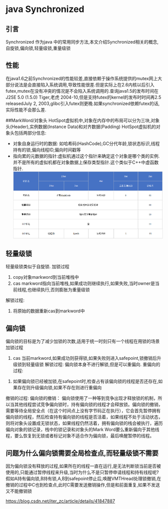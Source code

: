 # java Synchronized
## 引言
Synchronized 作为java 中的常用同步方法,本文介绍Synchronized相关的概念,自旋锁,偏向锁,轻量级锁,重量级锁

## 性能
在java1.6之前Synchronized的性能较差,直接依赖于操作系统提供的mutex网上大部分说法是会直接陷入系统调用,导致性能很差.但是实际上在2.6内核以后引入futex,mutex在没有冲突的情况是不会陷入系统调用的.查询java1.5的发布时间在J2SE 5.0 (1.5.0) Tiger,老虎 2004-10,但是支持futex的kernel的发布时时间再2.5 releasedJuly 2, 2003,glibc引入futex则更晚.如果synchronized依赖futex的话,实际性能不会那么差.

##MarkWord/对象头
HotSpot虚拟机中,对象在内存中的布局可以分为三块,对象头(Header),实例数据(Instance Data)和对齐数据(Padding)
HotSpot虚拟机的对象头包括两部分信息:
* 对象自身运行时的数据: 如哈希码(HashCode),GC分代年龄,锁状态标识,线程持有的锁,偏向线程ID,偏向时间戳等
* 指向累的元数据的指针:虚拟机通过这个指针来确定这个对象是哪个类的实例.并不是所有的虚拟机都在对象数据上保存类型指针.这个类似于C++中虚函数指针.
![对象运行时数据](./markword.png)

## 轻量级锁
轻量级锁类似于自旋锁. 加锁过程
1) copy对象markword到当前堆栈中
2) cas markword指向当前堆栈,如果成功则继续执行,如果失败,当时owner是当前线程,也继续执行,否则膨胀为重量级锁

解锁过程:
1) 将原始的数据重新cas到markword中


## 偏向锁
偏向锁的目标是为了减少加锁的次数,适用于统一时刻只有一个线程在用锁的场景
加锁过程
1) cas 当前markword,如果成功则获得锁,如果失败则进入safepoint,锁撤销后升级锁到轻量级锁
解锁过程:
偏向锁本身不进行解锁,但是可以重偏向.
重偏向的过程:
1. 如果偏向锁已经被加锁,在safepoint时,检查占有该偏向锁的线程是否还存在,如果存在则升级偏向锁,如果不存在则进行重偏向

撤销的过程:
偏向锁的撤销： 偏向锁使用了一种等到竞争出现才释放锁的机制，所以当其他线程尝试竞争偏向锁时，持有偏向锁的线程才会释放锁。偏向锁的撤销，需要等待全局安全点（在这个时间点上没有字节码正在执行），它会首先暂停拥有偏向锁的线程，然后检查持有偏向锁的线程是否活着，如果线程不处于活动状态，则将对象头设置成无锁状态，如果线程仍然活着，拥有偏向锁的栈会被执行，遍历偏向对象的锁记录，栈中的锁记录和对象头的Mark Word要么重新偏向于其他线程，要么恢复到无锁或者标记对象不适合作为偏向锁，最后唤醒暂停的线程。

## 问题为什么偏向锁需要全局检查点,而轻量级锁不需要
因为偏向锁没有释放的过程,如果所在的线程一直在运行,是无法判断锁当前是否被使用的,只能通过暂停线程来升级,当时为什么不是只暂停申请线程和持有线程呢?假如A持有偏向锁,B持有锁,A,B到safepoint停止后,唤醒VMTHread处理锁撤销,在撤销的过程中C也到检查点,此时C需要发送撤销操作,但是和前面重复,如果不发送又不能撤销锁


https://blog.csdn.net/iter_zc/article/details/41847887
